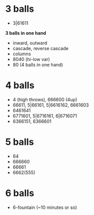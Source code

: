# 3 balls

- 3|61611

**3 balls in one hand**  
- inward, outward
- cascade, reverse cascade
- columns
- 8040 (hi-low var)
- 80 (4 balls in one hand)

# 4 balls

- 4 (high throws), 666600 (4up)
- 66611, 5|66161, 5|6616162, 6661603
- 6461641
- 6771601, 5|6716161, 6|6716071
- 6366151, 6366601

# 5 balls

- 64
- 666660
- 66661
- 6662(555)

# 6 balls

- 6-fountain (~10 minutes or so)
